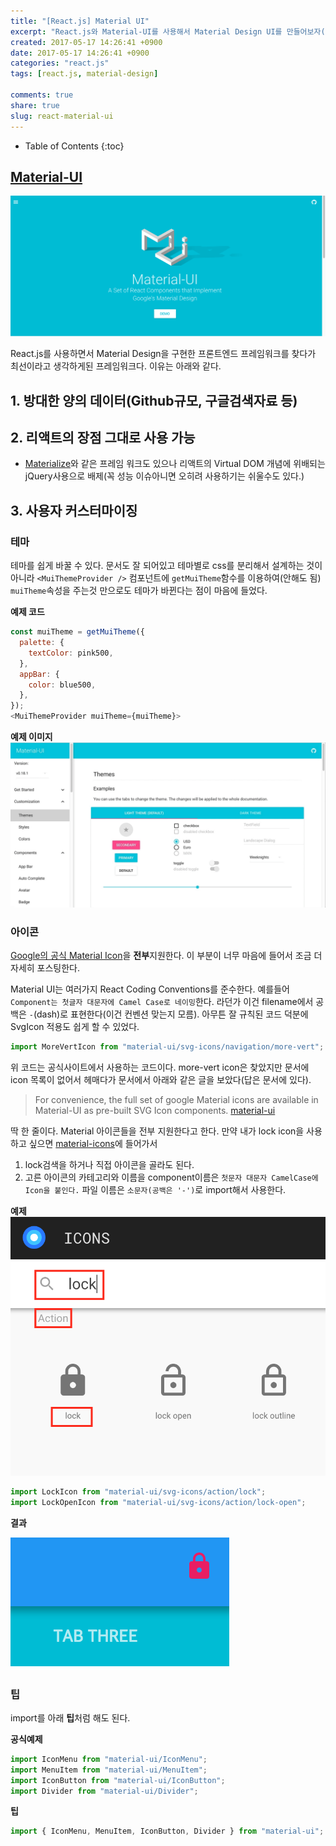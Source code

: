 ```yaml
---
title: "[React.js] Material UI"
excerpt: "React.js와 Material-UI를 사용해서 Material Design UI를 만들어보자(Feat. Material Icon, SvgIcon)"
created: 2017-05-17 14:26:41 +0900
date: 2017-05-17 14:26:41 +0900
categories: "react.js"
tags: [react.js, material-design]

comments: true
share: true
slug: react-material-ui
---
```


- Table of Contents
  {:toc}

## [Material-UI][material-ui]

![material-ui-web](/images/material-ui-web.png)

React.js를 사용하면서 Material Design을 구현한 프론트엔드 프레임워크를 찾다가 최선이라고 생각하게된 프레임워크다. 이유는 아래와 같다.

## 1. 방대한 양의 데이터(Github규모, 구글검색자료 등)

## 2. 리액트의 장점 그대로 사용 가능

- [Materialize](http://materializecss.com/)와 같은 프레임 워크도 있으나 리액트의 Virtual DOM 개념에 위배되는 jQuery사용으로 배제(꼭 성능 이슈아니면 오히려 사용하기는 쉬울수도 있다.)

## 3. 사용자 커스터마이징

### 테마

테마를 쉽게 바꿀 수 있다. 문서도 잘 되어있고 테마별로 css를 분리해서 설계하는 것이 아니라 `<MuiThemeProvider />` 컴포넌트에 `getMuiTheme`함수를 이용하여(안해도 됨) `muiTheme`속성을 주는것 만으로도 테마가 바뀐다는 점이 마음에 들었다.

**예제 코드**

```js
const muiTheme = getMuiTheme({
  palette: {
    textColor: pink500,
  },
  appBar: {
    color: blue500,
  },
});
<MuiThemeProvider muiTheme={muiTheme}>
```

**예제 이미지**
![material-ui-themes](/images/material-ui-themes.gif)

### 아이콘

[Google의 공식 Material Icon][material-icons]을 **전부**지원한다. 이 부분이 너무 마음에 들어서 조금 더 자세히 포스팅한다.

Material UI는 여러가지 React Coding Conventions를 준수한다. 예를들어 `Component는 첫글자 대문자에 Camel Case로 네이밍`한다. 라던가 이건 filename에서 공백은 `-`(dash)로 표현한다(이건 컨벤션 맞는지 모름). 아무튼 잘 규칙된 코드 덕분에 SvgIcon 적용도 쉽게 할 수 있었다.

```js
import MoreVertIcon from "material-ui/svg-icons/navigation/more-vert";
```

위 코드는 공식사이트에서 사용하는 코드이다. more-vert icon은 찾았지만 문서에 icon 목록이 없어서 헤매다가 문서에서 아래와 같은 글을 보았다(답은 문서에 있다).

> For convenience, the full set of google Material icons are available in Material-UI as pre-built SVG Icon components. [material-ui]

딱 한 줄이다. Material 아이콘들을 전부 지원한다고 한다. 만약 내가 lock icon을 사용하고 싶으면 [material-icons]에 들어가서

1. lock검색을 하거나 직접 아이콘을 골라도 된다.
2. 고른 아이콘의 카테고리와 이름을 component이름은 `첫문자 대문자 CamelCase에 Icon을 붙인다.` 파일 이름은 `소문자(공백은 '-')`로 import해서 사용한다.

**예제**
![material-ui-svg-icon](/images/material-ui-svg-icon.png)

```js
import LockIcon from "material-ui/svg-icons/action/lock";
import LockOpenIcon from "material-ui/svg-icons/action/lock-open";
```

**결과**

![material-ui-svg-icon-result](/images/material-ui-svg-icon-result.png)

### 팁

import를 아래 **팁**처럼 해도 된다.

**공식예제**

```js
import IconMenu from "material-ui/IconMenu";
import MenuItem from "material-ui/MenuItem";
import IconButton from "material-ui/IconButton";
import Divider from "material-ui/Divider";
```

**팁**

```js
import { IconMenu, MenuItem, IconButton, Divider } from "material-ui";
```

<!-- Link -->

[material-ui]: http://www.material-ui.com/#/components/svg-icon
[material-icons]: https://material.io/icons/
